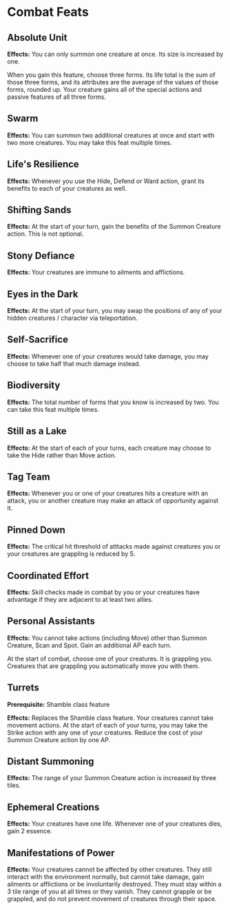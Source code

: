 # Combat Feats

## Absolute Unit

**Effects:** You can only summon one creature at once. Its size is increased by one.

When you gain this feature, choose three forms. Its life total is the sum of those three forms, and its attributes are the average of the values of those forms, rounded up. Your creature gains all of the special actions and passive features of all three forms.

## Swarm

**Effects:** You can summon two additional creatures at once and start with two more creatures. You may take this feat multiple times.

## Life's Resilience

**Effects:** Whenever you use the Hide, Defend or Ward action, grant its benefits to each of your creatures as well.

## Shifting Sands

**Effects:** At the start of your turn, gain the benefits of the Summon Creature action. This is not optional.

## Stony Defiance

**Effects:** Your creatures are immune to ailments and afflictions.

## Eyes in the Dark

**Effects:** At the start of your turn, you may swap the positions of any of your hidden creatures / character via teleportation.

## Self-Sacrifice

**Effects:** Whenever one of your creatures would take damage, you may choose to take half that much damage instead.

## Biodiversity

**Effects:** The total number of forms that you know is increased by two. You can take this feat multiple times.

## Still as a Lake

**Effects:** At the start of each of your turns, each creature may choose to take the Hide rather than Move action.

## Tag Team

**Effects:** Whenever you or one of your creatures hits a creature with an attack, you or another creature may make an attack of opportunity against it.

## Pinned Down

**Effects:** The critical hit threshold of atttacks made against creatures you or your creatures are grappling is reduced by 5.

## Coordinated Effort

**Effects:** Skill checks made in combat by you or your creatures have advantage if they are adjacent to at least two allies.

## Personal Assistants

**Effects:** You cannot take actions (including Move) other than Summon Creature, Scan and Spot. Gain an additional AP each turn.

At the start of combat, choose one of your creatures. It is grappling you. Creatures that are grappling you automatically move you with them.

## Turrets

**Prerequisite:** Shamble class feature

**Effects:** Replaces the Shamble class feature. Your creatures cannot take movement actions. At the start of each of your turns, you may take the Strike action with any one of your creatures. Reduce the cost of your Summon Creature action by one AP.

## Distant Summoning

**Effects:** The range of your Summon Creature action is increased by three tiles.

## Ephemeral Creations

**Effects:** Your creatures have one life. Whenever one of your creatures dies, gain 2 essence.

## Manifestations of Power

**Effects:** Your creatures cannot be affected by other creatures. They still interact with the environment normally, but cannot take damage, gain ailments or afflictions or be involuntarily destroyed. They must stay within a 3 tile range of you at all times or they vanish. They cannot grapple or be grappled, and do not prevent movement of creatures through their space.
